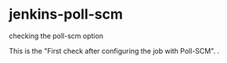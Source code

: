 # jenkins-poll-scm
checking the poll-scm option

This is the "First check after configuring the job with Poll-SCM".
.
